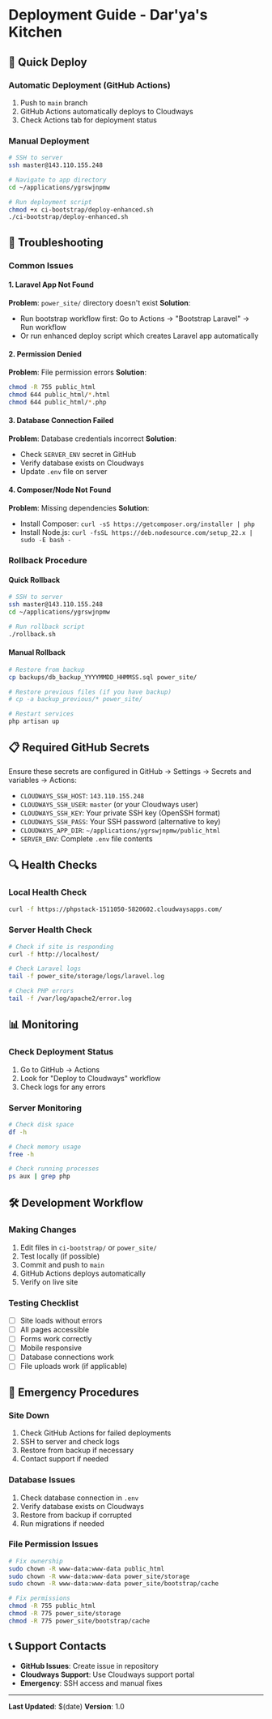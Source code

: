 # Deployment Guide - Dar'ya's Kitchen

## 🚀 Quick Deploy

### Automatic Deployment (GitHub Actions)
1. Push to `main` branch
2. GitHub Actions automatically deploys to Cloudways
3. Check Actions tab for deployment status

### Manual Deployment
```bash
# SSH to server
ssh master@143.110.155.248

# Navigate to app directory
cd ~/applications/ygrswjnpmw

# Run deployment script
chmod +x ci-bootstrap/deploy-enhanced.sh
./ci-bootstrap/deploy-enhanced.sh
```

## 🔧 Troubleshooting

### Common Issues

#### 1. Laravel App Not Found
**Problem**: `power_site/` directory doesn't exist
**Solution**: 
- Run bootstrap workflow first: Go to Actions → "Bootstrap Laravel" → Run workflow
- Or run enhanced deploy script which creates Laravel app automatically

#### 2. Permission Denied
**Problem**: File permission errors
**Solution**:
```bash
chmod -R 755 public_html
chmod 644 public_html/*.html
chmod 644 public_html/*.php
```

#### 3. Database Connection Failed
**Problem**: Database credentials incorrect
**Solution**:
- Check `SERVER_ENV` secret in GitHub
- Verify database exists on Cloudways
- Update `.env` file on server

#### 4. Composer/Node Not Found
**Problem**: Missing dependencies
**Solution**:
- Install Composer: `curl -sS https://getcomposer.org/installer | php`
- Install Node.js: `curl -fsSL https://deb.nodesource.com/setup_22.x | sudo -E bash -`

### Rollback Procedure

#### Quick Rollback
```bash
# SSH to server
ssh master@143.110.155.248
cd ~/applications/ygrswjnpmw

# Run rollback script
./rollback.sh
```

#### Manual Rollback
```bash
# Restore from backup
cp backups/db_backup_YYYYMMDD_HHMMSS.sql power_site/

# Restore previous files (if you have backup)
# cp -a backup_previous/* power_site/

# Restart services
php artisan up
```

## 📋 Required GitHub Secrets

Ensure these secrets are configured in GitHub → Settings → Secrets and variables → Actions:

- `CLOUDWAYS_SSH_HOST`: `143.110.155.248`
- `CLOUDWAYS_SSH_USER`: `master` (or your Cloudways user)
- `CLOUDWAYS_SSH_KEY`: Your private SSH key (OpenSSH format)
- `CLOUDWAYS_SSH_PASS`: Your SSH password (alternative to key)
- `CLOUDWAYS_APP_DIR`: `~/applications/ygrswjnpmw/public_html`
- `SERVER_ENV`: Complete `.env` file contents

## 🔍 Health Checks

### Local Health Check
```bash
curl -f https://phpstack-1511050-5820602.cloudwaysapps.com/
```

### Server Health Check
```bash
# Check if site is responding
curl -f http://localhost/

# Check Laravel logs
tail -f power_site/storage/logs/laravel.log

# Check PHP errors
tail -f /var/log/apache2/error.log
```

## 📊 Monitoring

### Check Deployment Status
1. Go to GitHub → Actions
2. Look for "Deploy to Cloudways" workflow
3. Check logs for any errors

### Server Monitoring
```bash
# Check disk space
df -h

# Check memory usage
free -h

# Check running processes
ps aux | grep php
```

## 🛠️ Development Workflow

### Making Changes
1. Edit files in `ci-bootstrap/` or `power_site/`
2. Test locally (if possible)
3. Commit and push to `main`
4. GitHub Actions deploys automatically
5. Verify on live site

### Testing Checklist
- [ ] Site loads without errors
- [ ] All pages accessible
- [ ] Forms work correctly
- [ ] Mobile responsive
- [ ] Database connections work
- [ ] File uploads work (if applicable)

## 🚨 Emergency Procedures

### Site Down
1. Check GitHub Actions for failed deployments
2. SSH to server and check logs
3. Restore from backup if necessary
4. Contact support if needed

### Database Issues
1. Check database connection in `.env`
2. Verify database exists on Cloudways
3. Restore from backup if corrupted
4. Run migrations if needed

### File Permission Issues
```bash
# Fix ownership
sudo chown -R www-data:www-data public_html
sudo chown -R www-data:www-data power_site/storage
sudo chown -R www-data:www-data power_site/bootstrap/cache

# Fix permissions
chmod -R 755 public_html
chmod -R 775 power_site/storage
chmod -R 775 power_site/bootstrap/cache
```

## 📞 Support Contacts

- **GitHub Issues**: Create issue in repository
- **Cloudways Support**: Use Cloudways support portal
- **Emergency**: SSH access and manual fixes

---

**Last Updated**: $(date)
**Version**: 1.0

